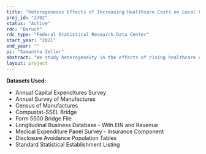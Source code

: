 ```yaml
---
title: "Heterogeneous Effects of Increasing Healthcare Costs on Local Firms"
proj_id: "2702"
status: "Active"
rdc: "Baruch"
rdc_type: "Federal Statistical Research Data Center"
start_year: "2021"
end_year: ""
pi: "Samantha Zeller"
abstract: "We study heterogeneity in the effects of rising healthcare costs on firms; for example, the effect of rising healthcare costs on smaller firms in comparison with larger ones, and if/how rising healthcare costs have contributed to increasing consolidation in non-healthcare industries. We explore this topic in three steps, employing a difference-in-differences approach in which hospital mergers serve as a shock to local healthcare costs and utilizing LBDREV, MEPS-IC, ACES, and CMF/ASM. We first study the health insurance outcomes of smaller firms in comparison with larger ones following a shock to healthcare costs, testing the hypothesis that smaller firms are price-takers with respect to health insurance premiums. Given heterogeneous increases in health insurance premiums, theory predicts that smaller firms will be unable to fully pass through costs to employees and will adjust on other margins; we next test this hypothesis by studying economic outcomes such as employment, entry, and exit. Finally, we study the effect of hospital mergers on firms' corporate finances (such as capital expenditures, financial leverage, revenues, and expenses) to provide insight into the channels through which these economic outcomes occur, for example, if lower employment following a shock to healthcare prices is a result of firms shifting from labor to capital or suffering from decreased profitability."
layout: project
---
```


**Datasets Used:**

  - Annual Capital Expenditures Survey 
  - Annual Survey of Manufactures 
  - Census of Manufactures 
  - Compustat-SSEL Bridge 
  - Form 5500 Bridge File 
  - Longitudinal Business Database - With EIN and Revenue 
  - Medical Expenditure Panel Survey - Insurance Component 
  - Disclosure Avoidance Population Tables 
  - Standard Statistical Establishment Listing 

